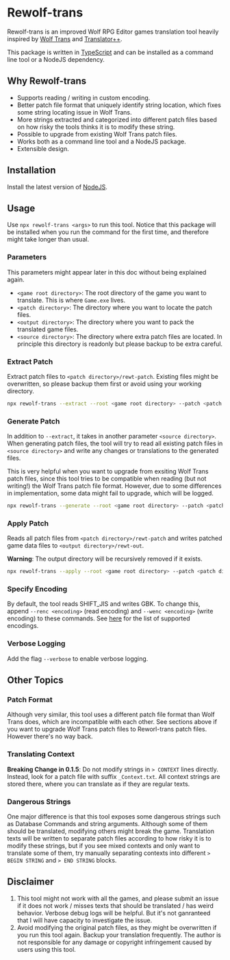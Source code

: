# Rewolf-trans

Rewolf-trans is an improved Wolf RPG Editor games translation tool heavily inspired by [Wolf Trans](https://github.com/elizagamedev/wolftrans) and [Translator++](https://dreamsavior.net/translator-plusplus/).

This package is written in [TypeScript](https://www.typescriptlang.org/) and can be installed as a command line tool or a NodeJS dependency.

## Why Rewolf-trans
- Supports reading / writing in custom encoding.
- Better patch file format that uniquely identify string location, which fixes some string locating issue in Wolf Trans.
- More strings extracted and categorized into different patch files based on how risky the tools thinks it is to modify these string.
- Possible to upgrade from existing Wolf Trans patch files.
- Works both as a command line tool and a NodeJS package.
- Extensible design.

## Installation

Install the latest version of [NodeJS](https://nodejs.org/).

## Usage

Use `npx rewolf-trans <args>` to run this tool. Notice that this package will be installed when you run the command for the first time, and therefore might take longer than usual.

### Parameters
This parameters might appear later in this doc without being explained again.
- `<game root directory>`: The root directory of the game you want to translate. This is where `Game.exe` lives.
- `<patch directory>`: The directory where you want to locate the patch files.
- `<output directory>`: The directory where you want to pack the translated game files.
- `<source directory>`: The directory where extra patch files are located. In principle this directory is readonly but please backup to be extra careful.

### Extract Patch

Extract patch files to `<patch directory>/rewt-patch`. Existing files might be overwritten, so please backup them first or avoid using your working directory.

```bash
npx rewolf-trans --extract --root <game root directory> --patch <patch directory>
```

### Generate Patch

In addition to `--extract`, it takes in another parameter `<source directory>`. When generating patch files, the tool will try to read all existing patch files in `<source directory>` and write any changes or translations to the generated files.

This is very helpful when you want to upgrade from exsiting Wolf Trans patch files, since this tool tries to be compatible when reading (but not writing!) the Wolf Trans patch file format. However, due to some differences in implementation, some data might fail to upgrade, which will be logged.

```bash
npx rewolf-trans --generate --root <game root directory> --patch <patch directory> --source <source directory>
```

### Apply Patch
Reads all patch files from `<patch directory>/rewt-patch` and writes patched game data files to `<output directory>/rewt-out`.

**Warning**: The output directory will be recursively removed if it exists.

```bash
npx rewolf-trans --apply --root <game root directory> --patch <patch directory> --output <output directory>
```

### Specify Encoding
By default, the tool reads SHIFT_JIS and writes GBK. To change this, append `--renc <encoding>` (read encoding) and `--wenc <encoding>` (write encoding) to these commands.  See [here](https://www.npmjs.com/package/iconv-lite#supported-encodings) for the list of supported encodings.

### Verbose Logging
Add the flag `--verbose` to enable verbose logging.

## Other Topics
### Patch Format
Although very similar, this tool uses a different patch file format than Wolf Trans does, which are incompatible with each other. See sections above if you want to upgrade Wolf Trans patch files to Reworl-trans patch files. However there's no way back.

### Translating Context
**Breaking Change in 0.1.5**: Do not modify strings in `> CONTEXT` lines directly. Instead, look for a patch file with suffix `_Context.txt`. All context strings are stored there, where you can translate as if they are regular texts.

### Dangerous Strings
One major difference is that this tool exposes some dangerous strings such as Database Commands and string arguments. Although some of them should be translated, modifying others might break the game. Translation texts will be written to separate patch files according to how risky it is to modify these strings, but if you see mixed contexts and only want to translate some of them, try manually separating contexts into different `> BEGIN STRING` and `> END STRING` blocks.

## Disclaimer
1. This tool might not work with all the games, and please submit an issue if it does not work / misses texts that should be translated / has weird behavior. Verbose debug logs will be helpful. But it's not ganranteed that I will have capacity to investigate the issue.
2. Avoid modifying the original patch files, as they might be overwritten if you run this tool again. Backup your translation frequently. The author is not responsible for any damage or copyright infringement caused by users using this tool.